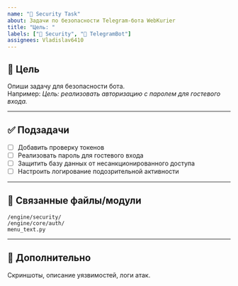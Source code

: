 ```yaml
---
name: "🔐 Security Task"
about: Задачи по безопасности Telegram-бота WebKurier
title: "Цель: "
labels: ["🔐 Security", "🤖 TelegramBot"]
assignees: Vladislav6410
---
```


## 🎯 Цель
Опиши задачу для безопасности бота.  
Например: *Цель: реализовать авторизацию с паролем для гостевого входа.*

---

## ✅ Подзадачи
- [ ] Добавить проверку токенов
- [ ] Реализовать пароль для гостевого входа
- [ ] Защитить базу данных от несанкционированного доступа
- [ ] Настроить логирование подозрительной активности

---

## 📂 Связанные файлы/модули
`/engine/security/`  
`/engine/core/auth/`  
`menu_text.py`

---

## 📎 Дополнительно
Скриншоты, описание уязвимостей, логи атак.